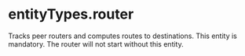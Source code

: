 # entityTypes.router

Tracks peer routers and computes routes to destinations. This entity is mandatory. The router will not start without this entity.

